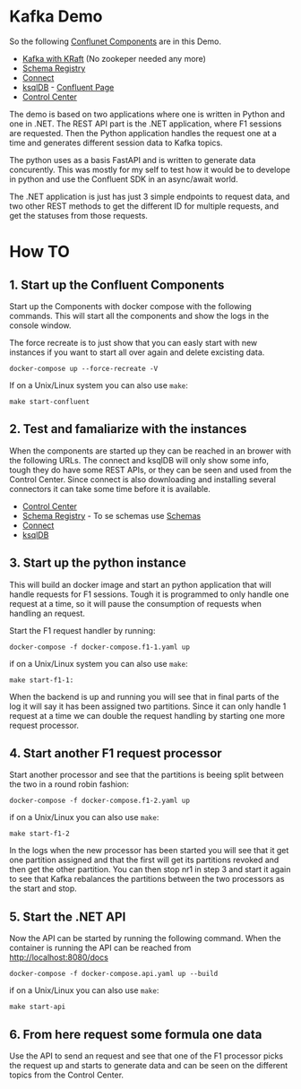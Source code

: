 # Kafka Demo

So the following [Conflunet Components](https://www.confluent.io/) are in this Demo.

- [Kafka with KRaft](https://docs.confluent.io/kafka/overview.html) (No zookeper needed any more)
- [Schema Registry](https://docs.confluent.io/platform/current/schema-registry/index.html)
- [Connect](https://docs.confluent.io/platform/current/connect/index.html#:~:text=%C2%B6,search%20indexes%2C%20and%20file%20systems.)
- [ksqlDB](https://ksqldb.io/) - [Confluent Page](https://docs.confluent.io/platform/current/streams-ksql.html)
- [Control Center](https://docs.confluent.io/platform/current/control-center/index.html)

The demo is based on two applications where one is written in Python and one in .NET. The REST API part is the .NET application,
where F1 sessions are requested. Then the Python application handles the request one at a time and generates different session
data to Kafka topics.

The python uses as a basis FastAPI and is written to generate data concurently. This was mostly for my self to test how it would be to develope in python and use
the Confluent SDK in an async/await world.

The .NET application is just has just 3 simple endpoints to request data, and two other REST methods to get the different ID for multiple requests, and get the statuses
from those requests.

# How TO

## 1. Start up the Confluent Components

Start up the Components with docker compose with the following commands. This will start all the components and show the logs in the console window.

The force recreate is to just show that you can easly start with new instances if you want to start all over again and delete excisting data.

```shell
docker-compose up --force-recreate -V
```

If on a Unix/Linux system you can also use `make`:

```shell
make start-confluent
```

## 2. Test and famaliarize with the instances

When the components are started up they can be reached in an brower with the following URLs. The connect and ksqlDB will only show some info, tough they do have some REST APIs, or they can be seen and used from the Control Center.
Since connect is also downloading and installing several connectors it can take some time before it is available.

- [Control Center](http://localhost:9021/)
- [Schema Registry](http://localhost:8081) - To se schemas use [Schemas](http://localhost:8081/schemas)
- [Connect](http://localhost:8083/)
- [ksqlDB](http://localhost:8088)

## 3. Start up the python instance

This will build an docker image and start an python application that will handle requests for F1 sessions.
Tough it is programmed to only handle one request at a time, so it will pause the consumption of requests when handling an request.

Start the F1 request handler by running:

```shell
docker-compose -f docker-compose.f1-1.yaml up
```

if on a Unix/Linux system you can also use `make`:

```shell
make start-f1-1:
```

When the backend is up and running you will see that in final parts of the log it will say it has been assigned two partitions.
Since it can only handle 1 request at a time we can double the request handling by starting one more request processor.

## 4. Start another F1 request processor

Start another processor and see that the partitions is beeing split between the two in a round robin fashion:

```shell
docker-compose -f docker-compose.f1-2.yaml up
```

if on a Unix/Linux you can also use `make`:

```shell
make start-f1-2
```

In the logs when the new processor has been started you will see that it get one partition assigned and that the first will get its partitions revoked and then get the other partition.
You can then stop nr1 in step 3 and start it again to see that Kafka rebalances the partitions between the two processors as the start and stop.

## 5. Start the .NET API

Now the API can be started by running the following command. When the container is running the API can be reached from [http://localhost:8080/docs](http://localhost:8080/docs)

```shell
docker-compose -f docker-compose.api.yaml up --build
```

if on a Unix/Linux you can also use `make`:

```shell
make start-api
```

## 6. From here request some formula one data

Use the API to send an request and see that one of the F1 processor picks the request up and starts to generate data and can be seen on the different topics from the Control Center.
